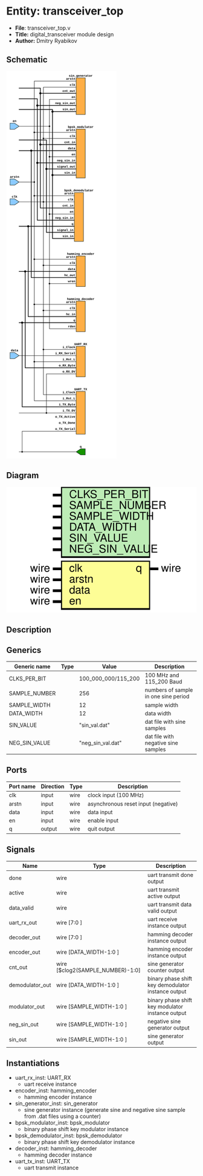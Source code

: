 
# Entity: transceiver_top 
- **File**: transceiver_top.v
- **Title:**  digital_transceiver module design
- **Author:**  Dmitry Ryabikov

## Schematic
![Schematic](../img/schematic.svg "Schematic")

## Diagram
![Diagram](../img/transceiver_top.svg "Diagram")
## Description


## Generics

| Generic name  | Type | Value               | Description                          |
| ------------- | ---- | ------------------- | ------------------------------------ |
| CLKS_PER_BIT  |      | 100_000_000/115_200 | 100 MHz and 115_200 Baud             |
| SAMPLE_NUMBER |      | 256                 | numbers of sample in one sine period |
| SAMPLE_WIDTH  |      | 12                  | sample width                         |
| DATA_WIDTH    |      | 12                  | data width                           |
| SIN_VALUE     |      | "sin_val.dat"       | dat file with sine samples           |
| NEG_SIN_VALUE |      | "neg_sin_val.dat"   | dat file with negative sine samples  |

## Ports

| Port name | Direction | Type | Description                         |
| --------- | --------- | ---- | ----------------------------------- |
| clk       | input     | wire | clock  input (100 MHz)              |
| arstn     | input     | wire | asynchronous reset input (negative) |
| data      | input     | wire | data   input                        |
| en        | input     | wire | enable input                        |
| q         | output    | wire | quit   output                       |

## Signals

| Name            | Type                             | Description                                        |
| --------------- | -------------------------------- | -------------------------------------------------- |
| done            | wire                             | uart transmit done output                          |
| active          | wire                             | uart transmit active output                        |
| data_valid      | wire                             | uart transmit data valid output                    |
| uart_rx_out     | wire [7:0                      ] | uart receive instance output                       |
| decoder_out     | wire [7:0                      ] | hamming decoder instance output                    |
| encoder_out     | wire [DATA_WIDTH-1:0           ] | hamming encoder instance output                    |
| cnt_out         | wire [$clog2(SAMPLE_NUMBER)-1:0] | sine generator counter output                      |
| demodulator_out | wire [DATA_WIDTH-1:0           ] | binary phase shift key demodulator instance output |
| modulator_out   | wire [SAMPLE_WIDTH-1:0         ] | binary phase shift key modulator instance output   |
| neg_sin_out     | wire [SAMPLE_WIDTH-1:0         ] | negative sine generator output                     |
| sin_out         | wire [SAMPLE_WIDTH-1:0         ] | sine generator output                              |

## Instantiations

- uart_rx_inst: UART_RX
  - uart receive instance
- encoder_inst: hamming_encoder
  - hamming encoder instance
- sin_generator_inst: sin_generator
  - sine generator instance (generate sine and negative sine sample from .dat files using a counter)
- bpsk_modulator_inst: bpsk_modulator
  - binary phase shift key modulator instance
- bpsk_demodulator_inst: bpsk_demodulator
  - binary phase shift key demodulator instance
- decoder_inst: hamming_decoder
  - hamming decoder instance
- uart_tx_inst: UART_TX
  - uart transmit instance
